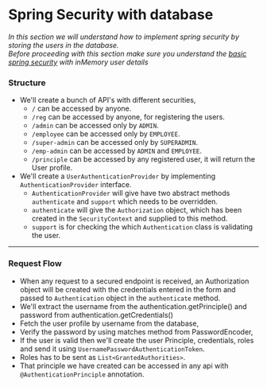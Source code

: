 # Spring Security with database
_In this section we will understand how to implement spring security by storing the users in the database._  
_Before proceeding with this section make sure you understand the [basic spring security](https://github.com/rajasekhar1404/spring-secuirty/tree/master/spring-security-basic#readme) with inMemory user details_

### Structure
- We'll create a bunch of API's with different securities,
  - `/` can be accessed by anyone.
  - `/reg` can be accessed by anyone, for registering the users.
  - `/admin` can be accessed only by `ADMIN`.
  - `/employee` can be accessed only by `EMPLOYEE`.
  - `/super-admin` can be accessed only by `SUPERADMIN`.
  - `/emp-admin` can be accessed by `ADMIN` and `EMPLOYEE`.
  - `/principle` can be accessed by any registered user, it will return the User profile.
- We'll create a `UserAuthenticationProvider` by implementing `AuthenticationProvider` interface.
  - `AuthenticationProvider` will give have two abstract methods `authenticate` and `support` which needs to be overridden.
  - `authenticate` will give the `Authorization` object, which has been created in the `SecurityContext` and supplied to this method.
  - `support` is for checking the which `Authentication` class is validating the user.
---
### Request Flow
- When any request to a secured endpoint is received, an Authorization object will be created with the credentials entered in the form and passed to `Authentication` object in the `authenticate` method.
- We'll extract the username from the authentication.getPrinciple() and password from authentication.getCredentials()
- Fetch the user profile by username from the database,
- Verify the password by using matches method from PasswordEncoder,
- If the user is valid then we'll create the user Principle, credentials, roles and send it using `UsernamePasswordAuthenticationToken`.
- Roles has to be sent as `List<GrantedAuthorities>`.
- That principle we have created can be accessed in any api with `@AuthenticationPrinciple` annotation.